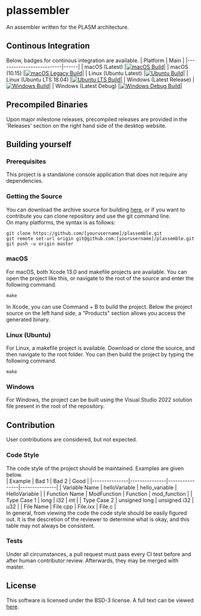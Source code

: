 # plassembler
An assembler written for the PLASM architecture.
## Continous Integration
Below, badges for continous integration are available.
| Platform                 | Main |
|--------------------------|------|
| macOS (Latest)           |[![macOS Build](https://github.com/noahw2021/plassemble/actions/workflows/c-macos.yml/badge.svg)](https://github.com/noahw2021/plassemble/actions/workflows/c-macos.yml)|
| macOS (10.15)            |[![macOS Legacy Build](https://github.com/noahw2021/plassemble/actions/workflows/c-osxlegacy.yml/badge.svg)](https://github.com/noahw2021/plassemble/actions/workflows/c-osxlegacy.yml)|
| Linux (Ubuntu Latest)    |[![Ubuntu Build](https://github.com/noahw2021/plasmvm/actions/workflows/c-ubuntu.yml/badge.svg)](https://github.com/noahw2021/plassemble/actions/workflows/c-ubuntu.yml)|
| Linux (Ubuntu LTS 18.04) |[![Ubuntu LTS Build](https://github.com/noahw2021/plassemble/actions/workflows/c-ubuntults.yml/badge.svg)](https://github.com/noahw2021/plassemble/actions/workflows/c-ubuntults.yml)|
| Windows (Latest Release) |[![Windows Build](https://github.com/noahw2021/plassemble/workflows/c-winlatest.yml/badge.svg)](https://github.com/noahw2021/plassemble/actions/workflows/c-winlatest.yml)|
| Windows (Latest Debug)   |[![Windows Debug Build](https://github.com/noahw2021/plassemble/actions/workflows/c-winlatestdbg.yml/badge.svg)](https://github.com/noahw2021/plassemble/actions/workflows/c-winlatestdbg.yml)|

## Precompiled Binaries
Upon major milestone releases, precompiled releases are provided in the 'Releases' section on the right hand side of the desktop website.

## Building yourself
### Prerequisites
This project is a standalone console application that does not require any dependencies.
### Getting the Source
You can download the archive source for building [here](https://github.com/noahw2021/plassemble/archive/refs/heads/main.zip), or if you want to contribute you can clone repository and use the git command line.<br>On many platforms, the syntax is as follows:
```
git clone https://github.com/[yourusername]/plassemble.git
git remote set-url origin git@github.com:[yourusername]/plassemble.git
git push -u origin master
```
### macOS
For macOS, both Xcode 13.0 and makefile projects are available. You can open the project like this, or navigate to the root of the source and enter the following command.
```
make
````
In Xcode, you can use Command + B to build the project. Below the project source on the left hand side, a "Products" section allows you access the generated binary.

### Linux (Ubuntu)
For Linux, a makefile project is available. Download or clone the source, and then navigate to the root folder. You can then build the project by typing the following command.
```
make
```
### Windows
For Windows, the project can be built using the Visual Studio 2022 solution file present in the root of the repository.

## Contribution
User contributions are considered, but not expected.
### Code Style
The code style of the project should be maintained. Examples are given below.
<br>
| Example       | Bad 1         | Bad 2          | Good          |
|---------------|---------------|----------------|---------------|
| Variable Name | helloVariable | hello_variable | HelloVariable |
| Function Name | ModFunction   | Function       | mod_function  |
| Type Case 1   | long          | i32            | int           |
| Type Case 2   | unsigned long | unsigned i32   | u32           |
| File Name     | File.cpp      | File.ixx       | File.c        |
<br>
In general, from viewing the code the code style should be easily figured out. It is the descretion of the reviewer to determine what is okay, and this table may not always be consistent.

### Tests
Under all circumstances, a pull request must pass every CI test before and after human contributor review. Afterwards, they may be merged with master.

## License
This software is licensed under the BSD-3 license. A full text can be viewed [here](LICENSE).
